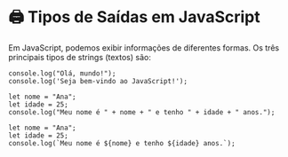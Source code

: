 # 🖨️ Tipos de Saídas em JavaScript

Em JavaScript, podemos exibir informações de diferentes formas.
Os três principais tipos de strings (textos) são:

```JS
console.log("Olá, mundo!");
console.log('Seja bem-vindo ao JavaScript!');
```

```JS
let nome = "Ana";
let idade = 25;
console.log("Meu nome é " + nome + " e tenho " + idade + " anos.");
```

```JS
let nome = "Ana";
let idade = 25;
console.log(`Meu nome é ${nome} e tenho ${idade} anos.`);
```
